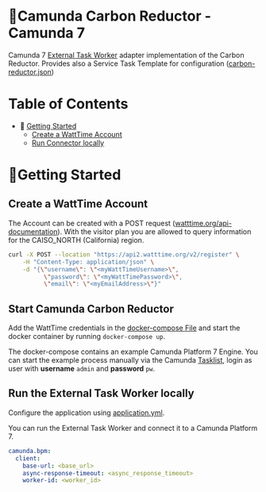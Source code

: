 # 🌱Camunda Carbon Reductor - Camunda 7

Camunda 7 [External Task Worker](https://docs.camunda.org/manual/7.18/user-guide/process-engine/external-tasks/) adapter implementation of the Carbon Reductor.
Provides also a Service Task Template for configuration ([carbon-reductor.json](../exampleprocess/c7/.camunda/element-templates/carbon-reductor.json))

# Table of Contents

* 🚀 [Getting Started](#getting-started)
    * [Create a WattTime Account](#create-a-watttime-account)
    * [Run Connector locally](#run-the-external-task-worker-locally)

# 🚀Getting Started

## Create a WattTime Account
The Account can be created with a POST request ([watttime.org/api-documentation](https://www.watttime.org/api-documentation/#best-practices-for-api-usage)). With the visitor plan you are allowed to query information for the
CAISO_NORTH (California) region.

```bash
curl -X POST --location "https://api2.watttime.org/v2/register" \
    -H "Content-Type: application/json" \
    -d "{\"username\": \"<myWattTimeUsername>\",
          \"password\": \"<myWattTimePassword>\",
          \"email\": \"<myEmailAddress>\"}"
```

## Start Camunda Carbon Reductor
Add the WattTime credentials in the
[docker-compose File](./docker-compose.yaml) and start the
docker container by running `docker-compose up`.

The docker-compose contains an example Camunda Platform 7 Engine.
You can start the example process manually via the Camunda [Tasklist](http://localhost:7777/camunda/app/tasklist/), login as user with **username** `admin` and **password** `pw`.


## Run the External Task Worker locally

Configure the application using [application.yml](./src/main/resources/application.yml).

You can run the External Task Worker and connect it to a Camunda Platform 7.

```yml
camunda.bpm:
  client:
    base-url: <base_url>
    async-response-timeout: <async_response_timeout>
    worker-id: <worker_id>

```

